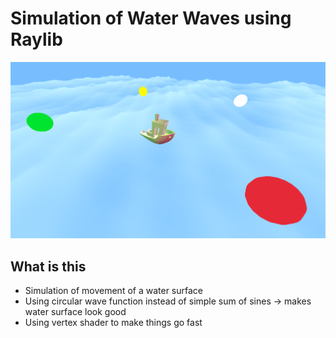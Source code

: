 # Simulation of Water Waves using Raylib

![Water Waves](https://github.com/MercurialDemoMan/RaylibWaterWaves/blob/master/images/waves.png?raw=true)

## What is this

- Simulation of movement of a water surface
- Using circular wave function instead of simple sum of sines -> makes water surface look good
- Using vertex shader to make things go fast